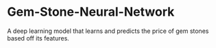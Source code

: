 # Gem-Stone-Neural-Network
A deep learning model that learns and predicts the price of gem stones based off its features. 
